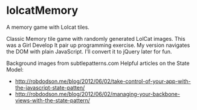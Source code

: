 lolcatMemory
============

A memory game with Lolcat tiles. 

 Classic Memory tile game with randomly generated LolCat images. This was a Girl Develop It pair up programming exercise. My version navigates the DOM with plain JavaScript. I'll convert it to jQuery later for fun.

 Background images from subtlepatterns.com
 Helpful articles on the State Model:

 * http://robdodson.me/blog/2012/06/02/take-control-of-your-app-with-the-javascript-state-patten/
 * http://robdodson.me/blog/2012/06/02/managing-your-backbone-views-with-the-state-pattern/